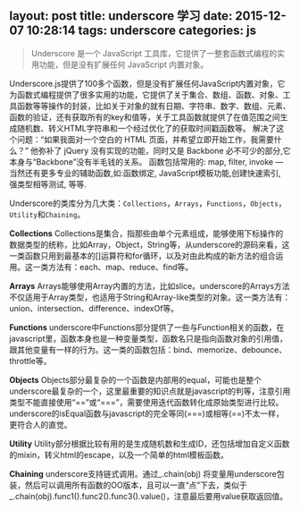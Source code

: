 layout: post
title: underscore 学习
date: 2015-12-07 10:28:14
tags: underscore
categories: js
---
> Underscore 是一个 JavaScript 工具库，它提供了一整套函数式编程的实用功能，但是没有扩展任何 JavaScript 内置对象。

<!-- more -->

Underscore.js提供了100多个函数，但是没有扩展任何JavaScript内置对象，它为函数式编程提供了很多实用的功能，它提供了关于集合、数组、函数、对象、工具函数等等操作的封装，比如关于对象的就有日期、字符串、数字、数组、元素、函数的验证，还有获取所有的key和值等，关于工具函数就提供了在值范围之间生成随机数、转义HTML字符串和一个经过优化了的获取时间戳函数等。
解决了这个问题：“如果我面对一个空白的 HTML 页面，并希望立即开始工作，我需要什么？” 他弥补了 jQuery 没有实现的功能，同时又是 Backbone 必不可少的部分,它本身与“Backbone”没有半毛钱的关系。 函数包括常用的: map, filter, invoke — 当然还有更多专业的辅助函数,如:函数绑定, JavaScript模板功能,创建快速索引, 强类型相等测试, 等等.

Underscore的类库分为几大类：`Collections`，`Arrays`，`Functions`，`Objects`，`Utility`和`Chaining`。

**Collections**
Collections是集合，指那些由单个元素组成，能够使用下标操作的数据类型的统称，比如Array，Object，String等，从underscore的源码来看，这一类函数只用到最基本的[]运算符和for循环，以及对由此构成的新方法的组合运用。这一类方法有：each、map、reduce、find等。

**Arrays**
Arrays能够使用Array内置的方法，比如slice。underscore的Arrays方法不仅适用于Array类型，也适用于String和Array-like类型的对象。这一类方法有：union、intersection、difference、indexOf等。

**Functions**
underscore中Functions部分提供了一些与Function相关的函数，在javascript里，函数本身也是一种变量类型，函数名只是指向函数对象的引用值，跟其他变量有一样的行为。这一类的函数包括：bind、memorize、debounce、throttle等。

**Objects**
Objects部分最复杂的一个函数是内部用的equal，可能也是整个underscore最复杂的一个，这里最重要的知识点就是javascript的判等，注意引用类型不能直接使用“==”或“===”，需要使用迭代函数转化成原始类型进行比较。underscore的isEqual函数与javascript的完全等同(===)或相等(==)不太一样，更符合人的直觉。

**Utility**
Utility部分根据比较有用的是生成随机数和生成ID，还包括增加自定义函数的mixin，转义html的escape，以及一个简单的html模板函数。

**Chaining**
underscore支持链式调用。通过_.chain(obj) 将变量用underscore包装，然后可以调用所有函数的OO版本，且可以一直“点”下去，类似于_.chain(obj).func1().func2().func3().value()，注意最后要用value获取返回值。
